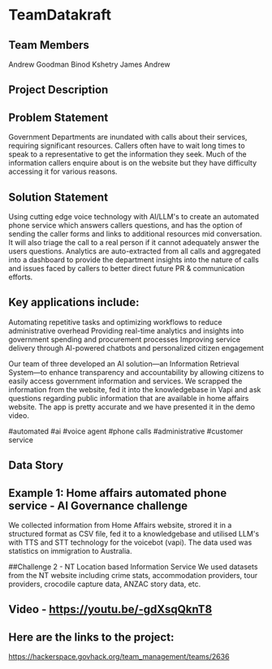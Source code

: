 # TeamDatakraft

## Team Members
Andrew Goodman
Binod Kshetry
James 
Andrew

## Project Description

## Problem Statement
Government Departments are inundated with calls about their services, requiring significant resources. Callers often have to wait long times to speak to a representative to get the information they seek. Much of the information callers enquire about is on the website but they have difficulty accessing it for various reasons.

## Solution Statement
Using cutting edge voice technology with AI/LLM's to create an automated phone service which answers callers questions, and has the option of sending the caller forms and links to additional resources mid conversation. It will also triage the call to a real person if it cannot adequately answer the users questions. Analytics are auto-extracted from all calls and aggregated into a dashboard to provide the department insights into the nature of calls and issues faced by callers to better direct future PR & communication efforts.

## Key applications include:
Automating repetitive tasks and optimizing workflows to reduce administrative overhead
Providing real-time analytics and insights into government spending and procurement processes
Improving service delivery through AI-powered chatbots and personalized citizen engagement

Our team of three developed an AI solution—an Information Retrieval System—to enhance transparency and accountability by allowing citizens to easily access government information and services. We scrapped the information from the website, fed it into the knowledgebase in Vapi and ask questions regarding public information that are available in home affairs website. The app is pretty accurate and we have presented it in the demo video.

#automated #ai #voice agent #phone calls #administrative #customer service

## Data Story
## Example 1: Home affairs automated phone service - AI Governance challenge
We collected information from Home Affairs website, strored it in a structured format as CSV file, fed it to a knowledgebase and utilised LLM's with TTS and STT technology for the voicebot (vapi). The data used was statistics on immigration to Australia.

##Challenge 2 - NT Location based Information Service
We used datasets from the NT website including crime stats, accommodation providers, tour providers, crocodile capture data, ANZAC story data, etc.
## Video - https://youtu.be/-gdXsqQknT8

## Here are the links to the project:
https://hackerspace.govhack.org/team_management/teams/2636

